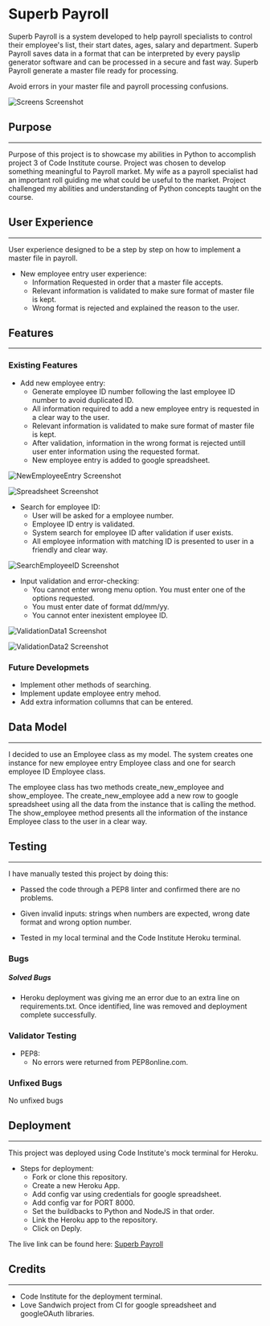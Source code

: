 # Superb Payroll

Superb Payroll is a system developed to help payroll specialists to control their employee's list, their start dates, ages, salary and department.
Superb Payroll saves data in a format that can be interpreted by every payslip generator software and can be processed in a secure and fast way. Superb Payroll generate a master file ready for processing.

Avoid errors in your master file and payroll processing confusions.

![Screens Screenshot](screens-screenshot.png)

## Purpose 
------

Purpose of this project is to showcase my abilities in Python to accomplish project 3 of Code Institute course. 
Project was chosen to develop something meaningful to Payroll market. My wife as a payroll specialist had an important roll guiding me what could be useful to the market.
Project challenged my abilities and understanding of Python concepts taught on the course.

## User Experience
------

User experience designed to be a step by step on how to implement a master file in payroll.

- New employee entry user experience:
    - Information Requested in order that a master file accepts.
    - Relevant information is validated to make sure format of master file is kept.
    - Wrong format is rejected and explained the reason to the user.

## Features
------

### Existing Features

- Add new employee entry:
    - Generate employee ID number following the last employee ID number to avoid duplicated ID.
    - All information required to add a new employee entry is requested in a clear way to the user.
    - Relevant information is validated to make sure format of master file is kept.
    - After validation, information in the wrong format is rejected untill user enter information using the requested format.
    - New employee entry is added to google spreadsheet.

![NewEmployeeEntry Screenshot](newentry-screenshot.png)

![Spreadsheet Screenshot](spreadsheet-screenshot.png)

- Search for employee ID:
    - User will be asked for a employee number.
    - Employee ID entry is validated.
    - System search for employee ID after validation if user exists.
    - All employee information with matching ID is presented to user in a friendly and clear way.

![SearchEmployeeID Screenshot](search-screenshot.png)

- Input validation and error-checking:
    - You cannot enter wrong menu option. You must enter one of the options requested.
    - You must enter date of format dd/mm/yy.
    - You cannot enter inexistent employee ID.

![ValidationData1 Screenshot](validation1-screenshot.png)

![ValidationData2 Screenshot](validation2-screenshot.png)

### Future Developmets

- Implement other methods of searching. 
- Implement update employee entry mehod.
- Add extra information collumns that can be entered.


## Data Model
------

I decided to use an Employee class as my model. The system creates one instance for new employee entry Employee class and one for search employee ID Employee class.

The employee class has two methods create_new_employee and show_employee.
The create_new_employee add a new row to google spreadsheet using all the data from the instance that is calling the method.
The show_employee method presents all the information of the instance Employee class to the user in a clear way.

## Testing
------

I have manually tested this project by doing this:

- Passed the code through a PEP8 linter and confirmed there are no problems.

- Given invalid inputs: strings when numbers are expected, wrong date format and wrong option number.

- Tested in my local terminal and the Code Institute Heroku terminal.

### Bugs

##### Solved Bugs

- Heroku deployment was giving me an error due to an extra line on requirements.txt. Once identified, line was removed and deployment complete successfully.

### Validator Testing

- PEP8: 
    - No errors were returned from PEP8online.com.

### Unfixed Bugs
No unfixed bugs

## Deployment
------

This project was deployed using Code Institute's mock terminal for Heroku.

- Steps for deployment:
    - Fork or clone this repository.
    - Create a new Heroku App.
    - Add config var using credentials for google spreadsheet.
    - Add config var for PORT 8000.
    - Set the buildbacks to Python and NodeJS in that order.
    - Link the Heroku app to the repository.
    - Click on Deply.

The live link can be found here: <a href="https://superb-payroll.herokuapp.com/" target="_blank">Superb Payroll</a>

## Credits
------
- Code Institute for the deployment terminal.
- Love Sandwich project from CI for google spreadsheet and googleOAuth libraries.